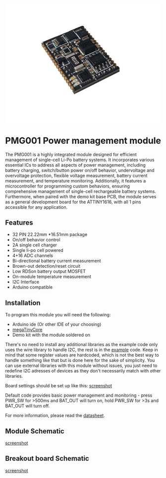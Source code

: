 ![Logo](docs/visual/snap_tb.png)


# PMG001 Power management module

The PMG001 is a highly integrated module designed for efficient management of single-cell
Li-Po battery systems. It incorporates various essential ICs to address all aspects of power
management, including battery charging, switch/button power on/off behavior, undervoltage
and overvoltage protection, flexible voltage measurement, battery current measurement, and
temperature monitoring. Additionally, it features a microcontroller for programming custom
behaviors, ensuring comprehensive management of single-cell rechargeable battery
systems.
Furthermore, when paired with the demo kit base PCB, the module serves as a general
development board for the ATTINY1616, with all
1 pins accessible for any application.



## Features

- 32 PIN 22.22mm *16.51mm package
- On/off behavior control
- 2A single cell charger
- Single li-po cell powered
- 4+16 ADC channels
- Bi-directional battery current measurement
- Brown-out detection/reset circuit
- Low RDSon battery output MOSFET
- On-module temperature measurement
- I2C Interface
- Arduino compatible


## Installation

To program this module you will need the following:

- Arduino ide (Or other IDE of your choosing)
- [megaTinyCore](https://github.com/SpenceKonde/megaTinyCore)
- Demo kit with the module soldered on

There's no need to install any additional libraries as the example code only uses the wire library to handle I2C, the rest is in the [example](pmg001_default/pmg001_default.ino) code. Keep in mind that some register values are hardcoded, which is not the best way to handle something like that but is done here for the sake of simplicity. You can use external libraries with this module without issues, you just need to redefine I2C adresses of devices as they don't necessarily match with other libraries.

Board settings should be set up like this:
[screenshot](docs/visual/arduino_ide_settings.png)

Default code provides basic power management and monitoring - press PWR_SW for >500ms and BAT_OUT will turn on, hold PWR_SW for >3s and BAT_OUT will turn off.

For more information, please read the [datasheet](PMG001_datasheet.pdf).
    
## Module Schematic

[screenshot](docs/visual/schematic_module_wb.png)


## Breakout board Schematic

[screenshot](docs/visual/schematic_breakout_wb.png)
